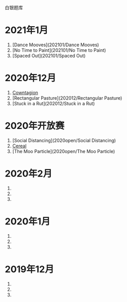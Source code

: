 白银题库
# 2021年1月
1. [Dance Mooves](202101/Dance Mooves)
2. [No Time to Paint](202101/No Time to Paint)
3. [Spaced Out](202101/Spaced Out)
# 2020年12月
1. [Cowntagion](202012/Cowntagion)
2. [Rectangular Pasture](202012/Rectangular Pasture)
3. [Stuck in a Rut](202012/Stuck in a Rut)
# 2020年开放赛
1. [Social Distancing](2020open/Social Distancing)
2. [Cereal](2020open/Cereal)
3. [The Moo Particle](2020open/The Moo Particle)
# 2020年2月
1. [](202002/)
2. [](202002/)
3. [](202002/)
# 2020年1月
1. [](202001/)
2. [](202001/)
3. [](202001/)
# 2019年12月
1. [](201912/)
2. [](201912/)
3. [](201912/)

